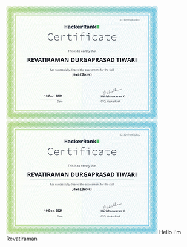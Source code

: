 ![Revatiraman is a Full Stack developer specialising in PHP](https://github.com/rramantiwari/rramantiwari/blob/main/download%20(5).png)
![Revatiraman is a Full Stack developer specialising in PHP](https://github.com/rramantiwari/rramantiwari/blob/main/download%20(6).png)
 Hello I'm Revatiraman
 
 
 
 
